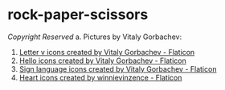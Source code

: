 # rock-paper-scissors

*Copyright Reserved*
a. Pictures by Vitaly Gorbachev:
1. <a href="https://www.flaticon.com/free-icons/letter-v" title="letter v icons">Letter v icons created by Vitaly Gorbachev - Flaticon</a>
2. <a href="https://www.flaticon.com/free-icons/hello" title="hello icons">Hello icons created by Vitaly Gorbachev - Flaticon</a>
3. <a href="https://www.flaticon.com/free-icons/sign-language" title="sign language icons">Sign language icons created by Vitaly Gorbachev - Flaticon</a>
4. <a href="https://www.flaticon.com/free-icons/heart" title="heart icons">Heart icons created by winnievinzence - Flaticon</a>